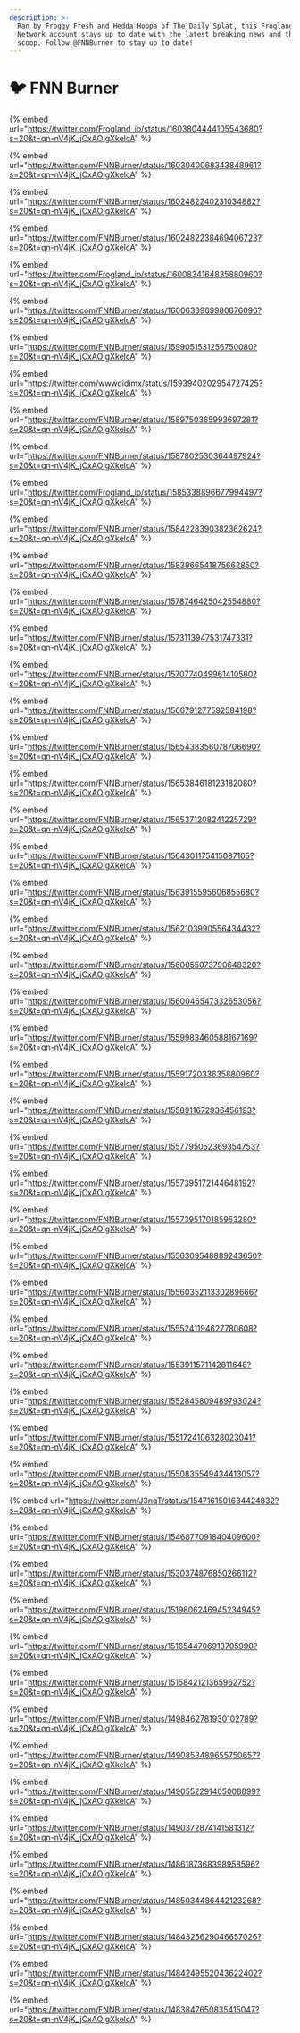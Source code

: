 ```yaml
---
description: >-
  Ran by Froggy Fresh and Hedda Hoppa of The Daily Splat, this Frogland News
  Network account stays up to date with the latest breaking news and the hottest
  scoop. Follow @FNNBurner to stay up to date!
---
```


# 🐦 FNN Burner

{% embed url="https://twitter.com/Frogland_io/status/1603804444105543680?s=20&t=qn-nV4jK_jCxAOIgXkelcA" %}

{% embed url="https://twitter.com/FNNBurner/status/1603040068343848961?s=20&t=qn-nV4jK_jCxAOIgXkelcA" %}

{% embed url="https://twitter.com/FNNBurner/status/1602482240231034882?s=20&t=qn-nV4jK_jCxAOIgXkelcA" %}

{% embed url="https://twitter.com/FNNBurner/status/1602482238469406723?s=20&t=qn-nV4jK_jCxAOIgXkelcA" %}

{% embed url="https://twitter.com/Frogland_io/status/1600834164835880960?s=20&t=qn-nV4jK_jCxAOIgXkelcA" %}

{% embed url="https://twitter.com/FNNBurner/status/1600633909980676096?s=20&t=qn-nV4jK_jCxAOIgXkelcA" %}

{% embed url="https://twitter.com/FNNBurner/status/1599051531256750080?s=20&t=qn-nV4jK_jCxAOIgXkelcA" %}

{% embed url="https://twitter.com/wwwdidimx/status/1593940202954727425?s=20&t=qn-nV4jK_jCxAOIgXkelcA" %}

{% embed url="https://twitter.com/FNNBurner/status/1589750365993697281?s=20&t=qn-nV4jK_jCxAOIgXkelcA" %}

{% embed url="https://twitter.com/FNNBurner/status/1587802530364497924?s=20&t=qn-nV4jK_jCxAOIgXkelcA" %}

{% embed url="https://twitter.com/Frogland_io/status/1585338896677994497?s=20&t=qn-nV4jK_jCxAOIgXkelcA" %}

{% embed url="https://twitter.com/FNNBurner/status/1584228390382362624?s=20&t=qn-nV4jK_jCxAOIgXkelcA" %}

{% embed url="https://twitter.com/FNNBurner/status/1583966541875662850?s=20&t=qn-nV4jK_jCxAOIgXkelcA" %}

{% embed url="https://twitter.com/FNNBurner/status/1578746425042554880?s=20&t=qn-nV4jK_jCxAOIgXkelcA" %}

{% embed url="https://twitter.com/FNNBurner/status/1573113947531747331?s=20&t=qn-nV4jK_jCxAOIgXkelcA" %}

{% embed url="https://twitter.com/FNNBurner/status/1570774049961410560?s=20&t=qn-nV4jK_jCxAOIgXkelcA" %}

{% embed url="https://twitter.com/FNNBurner/status/1566791277592584198?s=20&t=qn-nV4jK_jCxAOIgXkelcA" %}

{% embed url="https://twitter.com/FNNBurner/status/1565438356078706690?s=20&t=qn-nV4jK_jCxAOIgXkelcA" %}

{% embed url="https://twitter.com/FNNBurner/status/1565384618123182080?s=20&t=qn-nV4jK_jCxAOIgXkelcA" %}

{% embed url="https://twitter.com/FNNBurner/status/1565371208241225729?s=20&t=qn-nV4jK_jCxAOIgXkelcA" %}

{% embed url="https://twitter.com/FNNBurner/status/1564301175415087105?s=20&t=qn-nV4jK_jCxAOIgXkelcA" %}

{% embed url="https://twitter.com/FNNBurner/status/1563915595606855680?s=20&t=qn-nV4jK_jCxAOIgXkelcA" %}

{% embed url="https://twitter.com/FNNBurner/status/1562103990556434432?s=20&t=qn-nV4jK_jCxAOIgXkelcA" %}

{% embed url="https://twitter.com/FNNBurner/status/1560055073790648320?s=20&t=qn-nV4jK_jCxAOIgXkelcA" %}

{% embed url="https://twitter.com/FNNBurner/status/1560046547332653056?s=20&t=qn-nV4jK_jCxAOIgXkelcA" %}

{% embed url="https://twitter.com/FNNBurner/status/1559983460588167169?s=20&t=qn-nV4jK_jCxAOIgXkelcA" %}

{% embed url="https://twitter.com/FNNBurner/status/1559172033635880960?s=20&t=qn-nV4jK_jCxAOIgXkelcA" %}

{% embed url="https://twitter.com/FNNBurner/status/1558911672936456193?s=20&t=qn-nV4jK_jCxAOIgXkelcA" %}

{% embed url="https://twitter.com/FNNBurner/status/1557795052369354753?s=20&t=qn-nV4jK_jCxAOIgXkelcA" %}

{% embed url="https://twitter.com/FNNBurner/status/1557395172144648192?s=20&t=qn-nV4jK_jCxAOIgXkelcA" %}

{% embed url="https://twitter.com/FNNBurner/status/1557395170185953280?s=20&t=qn-nV4jK_jCxAOIgXkelcA" %}

{% embed url="https://twitter.com/FNNBurner/status/1556309548889243650?s=20&t=qn-nV4jK_jCxAOIgXkelcA" %}

{% embed url="https://twitter.com/FNNBurner/status/1556035211330289666?s=20&t=qn-nV4jK_jCxAOIgXkelcA" %}

{% embed url="https://twitter.com/FNNBurner/status/1555241194627780608?s=20&t=qn-nV4jK_jCxAOIgXkelcA" %}

{% embed url="https://twitter.com/FNNBurner/status/1553911571142811648?s=20&t=qn-nV4jK_jCxAOIgXkelcA" %}

{% embed url="https://twitter.com/FNNBurner/status/1552845809489793024?s=20&t=qn-nV4jK_jCxAOIgXkelcA" %}

{% embed url="https://twitter.com/FNNBurner/status/1551724106328023041?s=20&t=qn-nV4jK_jCxAOIgXkelcA" %}

{% embed url="https://twitter.com/FNNBurner/status/1550835549434413057?s=20&t=qn-nV4jK_jCxAOIgXkelcA" %}

{% embed url="https://twitter.com/J3nqT/status/1547161501634424832?s=20&t=qn-nV4jK_jCxAOIgXkelcA" %}

{% embed url="https://twitter.com/FNNBurner/status/1546877091840409600?s=20&t=qn-nV4jK_jCxAOIgXkelcA" %}

{% embed url="https://twitter.com/FNNBurner/status/1530374876850266112?s=20&t=qn-nV4jK_jCxAOIgXkelcA" %}

{% embed url="https://twitter.com/FNNBurner/status/1519806246945234945?s=20&t=qn-nV4jK_jCxAOIgXkelcA" %}

{% embed url="https://twitter.com/FNNBurner/status/1516544706913705990?s=20&t=qn-nV4jK_jCxAOIgXkelcA" %}

{% embed url="https://twitter.com/FNNBurner/status/1515842121365962752?s=20&t=qn-nV4jK_jCxAOIgXkelcA" %}

{% embed url="https://twitter.com/FNNBurner/status/1498462781930102789?s=20&t=qn-nV4jK_jCxAOIgXkelcA" %}

{% embed url="https://twitter.com/FNNBurner/status/1490853489655750657?s=20&t=qn-nV4jK_jCxAOIgXkelcA" %}

{% embed url="https://twitter.com/FNNBurner/status/1490552291405008899?s=20&t=qn-nV4jK_jCxAOIgXkelcA" %}

{% embed url="https://twitter.com/FNNBurner/status/1490372874141581312?s=20&t=qn-nV4jK_jCxAOIgXkelcA" %}

{% embed url="https://twitter.com/FNNBurner/status/1486187368398958596?s=20&t=qn-nV4jK_jCxAOIgXkelcA" %}

{% embed url="https://twitter.com/FNNBurner/status/1485034486442123268?s=20&t=qn-nV4jK_jCxAOIgXkelcA" %}

{% embed url="https://twitter.com/FNNBurner/status/1484325629046657026?s=20&t=qn-nV4jK_jCxAOIgXkelcA" %}

{% embed url="https://twitter.com/FNNBurner/status/1484249552043622402?s=20&t=qn-nV4jK_jCxAOIgXkelcA" %}

{% embed url="https://twitter.com/FNNBurner/status/1483847650835415047?s=20&t=qn-nV4jK_jCxAOIgXkelcA" %}
